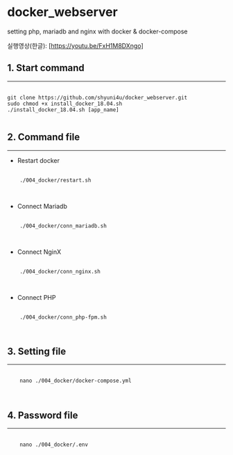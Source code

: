 # docker_webserver
setting php, mariadb and nginx with docker &amp; docker-compose

실행영상(한글): [https://youtu.be/FxH1M8DXngo]

## 1. Start command
<hr/>
<pre>
  <code>
git clone https://github.com/shyuni4u/docker_webserver.git
sudo chmod +x install_docker_18.04.sh
./install_docker_18.04.sh [app_name]
  </code>
</pre>

## 2. Command file
<hr/>

  + Restart docker
  <pre>
    <code>
    ./004_docker/restart.sh
    </code>
  </pre>
  
  + Connect Mariadb
  <pre>
    <code>
    ./004_docker/conn_mariadb.sh
    </code>
  </pre>
  
  + Connect NginX
  <pre>
    <code>
    ./004_docker/conn_nginx.sh
    </code>
  </pre>
  
  + Connect PHP
  <pre>
    <code>
    ./004_docker/conn_php-fpm.sh
    </code>
  </pre>
  
## 3. Setting file
<hr/>
  <pre>
    <code>
    nano ./004_docker/docker-compose.yml
    </code>
  </pre>
  
## 4. Password file
<hr/>
  <pre>
    <code>
    nano ./004_docker/.env
    </code>
  </pre>
